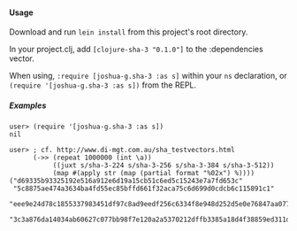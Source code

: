 #### Usage

Download and run `lein install` from this project's root directory.

In your project.clj, add `[clojure-sha-3 "0.1.0"]` to the :dependencies vector.

When using, `:require [joshua-g.sha-3 :as s]` within your `ns` declaration, or `(require '[joshua-g.sha-3 :as s])` from the REPL.

##### Examples

```
user> (require '[joshua-g.sha-3 :as s])
nil

user> ; cf. http://www.di-mgt.com.au/sha_testvectors.html
      (->> (repeat 1000000 (int \a))
           ((juxt s/sha-3-224 s/sha-3-256 s/sha-3-384 s/sha-3-512))
           (map #(apply str (map (partial format "%02x") %))))
("d69335b93325192e516a912e6d19a15cb51c6ed5c15243e7a7fd653c" 
 "5c8875ae474a3634ba4fd55ec85bffd661f32aca75c6d699d0cdcb6c115891c1" 
 "eee9e24d78c1855337983451df97c8ad9eedf256c6334f8e948d252d5e0e76847aa0774ddb90a842190d2c558b4b8340" 
 "3c3a876da14034ab60627c077bb98f7e120a2a5370212dffb3385a18d4f38859ed311d0a9d5141ce9cc5c66ee689b266a8aa18ace8282a0e0db596c90b0a7b87")
```
